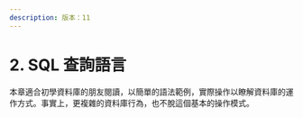 ```yaml
---
description: 版本：11
---
```


# 2. SQL 查詢語言

本章適合初學資料庫的朋友閱讀，以簡單的語法範例，實際操作以瞭解資料庫的運作方式。事實上，更複雜的資料庫行為，也不脫這個基本的操作模式。



